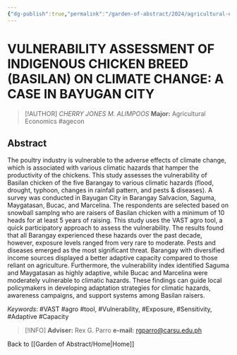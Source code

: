 ```yaml
---
{"dg-publish":true,"permalink":"/garden-of-abstract/2024/agricultural-economics-alimpoos/","created":"2024-05-23T15:22:49.830+08:00"}
---
```


# VULNERABILITY ASSESSMENT OF INDIGENOUS CHICKEN BREED (BASILAN) ON CLIMATE CHANGE: A CASE IN BAYUGAN CITY

> [!AUTHOR] *CHERRY JONES M. ALIMPOOS*
> **Major:** Agricultural Economics #agecon
## Abstract
The poultry industry is vulnerable to the adverse effects of climate change, which is associated with various climatic hazards that hamper the productivity of the chickens. This study assesses the vulnerability of Basilan chicken of the five Barangay to various climatic hazards (flood, drought, typhoon, changes in rainfall pattern, and pests & diseases). A survey was conducted in Bayugan City in Barangay Salvacion, Saguma, Maygatasan, Bucac, and Marcelina. The respondents are selected based on snowball samplng who are raisers of Basilan chicken with a minimum of 10 heads for at least 5 years of raising. This study uses the VAST agro tool, a quick participatory approach to assess the vulnerability. The results found that all Barangay experienced these hazards over the past decade, however, exposure levels ranged from very rare to moderate. Pests and diseases emerged as the most significant threat. Barangay with diversified income sources displayed a better adaptive capacity compared to those reliant on agriculture. Furthermore, the vulnerability index identified Saguma and Maygatasan as highly adaptive, while Bucac and Marcelina were moderately vulnerable to climatic hazards. These findings can guide local policymakers in developing adaptation strategies for climatic hazards, awareness campaigns, and support systems among Basilan raisers.</p>

*Keywords*: #VAST #agro #tool, #Vulnerability, #Exposure, #Sensitivity, #Adaptive #Capacity

> [!INFO] **Adviser:** Rex G. Parro
> **e-mail:** rgparro@carsu.edu.ph

Back to [[Garden of Abstract/Home\|Home]]